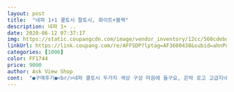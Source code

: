 ```yaml
---
layout: post 
title:  "네파 1+1 쿨토시 팔토시, 화이트+블랙" 
description: 네파 1+ ..
date: 2020-06-12 07:37:17 
img: https://static.coupangcdn.com/image/vendor_inventory/12cc/560cdebdd02a87882cf5193076f4f57310ba7a846eaa496151b5e550c5b8.jpg 
linkUrl: https://link.coupang.com/re/AFFSDP?lptag=AF3600438&subid=ahnPublicAsk&pageKey=206837856&itemId=611203108&vendorItemId=70790778367&traceid=V0-113-dafa27d3b542a118 
categories: [1006] 
color: FF1744 
price: 9000 
author: Ask View Shop 
cont:  "●구매후기●<br/>네파 쿨토시 두가지 색상 구성 마음에 들구요, 은박 로고 고급지네요.<br/> 값도 착하구요.<br/> 쿨토시라 시원할 거 같아요.<br/> 천이 촘촘해서 오래 사용할 수 있겠어요.<br/> 팔 길이도 넉넉해서 반팔 입고 착용했을 때, 쿨토시가 어깨에서 살짝 내려와서 살이 보이는 일은 없겠어요.<br/> 아주 좋아요.<br/> 다른 색상도 더 구입해야겠어요.<br/><br/>제 팔이 짧은 건지 모르겠는데 좀 길다는 느낌도 있어요.<br/> 하지만 길이따윈 별로 상관없어서 짱짱하니 잘 쓸거 같아요:) 엄마가 하나 뺏어 갔네요ㅋㅋ<br/>피부에 닿는 촉감도 편안하고, 적당히 타이트하게 맞아요 좋아요<br/>" 
---
```

